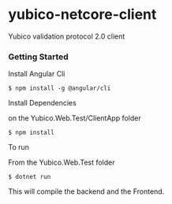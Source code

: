 # yubico-netcore-client
Yubico validation protocol 2.0 client

### Getting Started

Install Angular Cli

```
$ npm install -g @angular/cli
```

Install Dependencies

on the Yubico.Web.Test/ClientApp folder

```
$ npm install
```

To run 

From the Yubico.Web.Test folder

```
$ dotnet run 
```

This will compile the backend and the Frontend.
